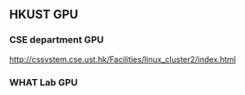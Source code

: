 ## HKUST GPU 

### CSE department GPU
http://cssystem.cse.ust.hk/Facilities/linux_cluster2/index.html

### WHAT Lab GPU
